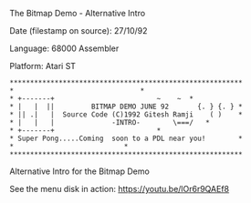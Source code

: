 The Bitmap Demo - Alternative Intro

Date (filestamp on source): 27/10/92 

Language: 68000 Assembler

Platform: Atari ST 

	*********************************************************
	*						        *
  	* +-------+     	       		 	~    ~	*
	* |   |  ||         BITMAP DEMO JUNE 92       {. } {. }	*
 	* || .|   |  Source Code (C)1992 Gitesh Ramji    ( )	*
 	* |   |   | 			 -INTRO-        \===/	*
 	* +-------+ 						*
	* Super Pong.....Coming  soon to a PDL near you!        *
	*							*
	*********************************************************

Alternative Intro for the Bitmap Demo 


See the menu disk in action: https://youtu.be/lOr6r9QAEf8
